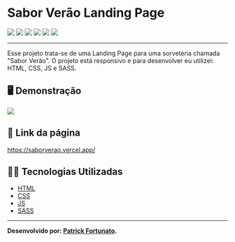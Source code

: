 # Sabor Verão Landing Page

![](https://img.shields.io/badge/HTML5-E34F26?style=for-the-badge&logo=html5&logoColor=white) ![](https://img.shields.io/badge/javascript-yellow?style=for-the-badge&logo=javascript&logoColor=white) ![](https://img.shields.io/badge/CSS3-1572B6?style=for-the-badge&logo=css3&logoColor=white) ![](https://img.shields.io/badge/Sass-ff0084?style=for-the-badge&logo=sass&logoColor=white) ![](https://img.shields.io/badge/Visual_Studio_Code-0078D4?style=for-the-badge&logo=visual%20studio%20code&logoColor=white) ![](https://img.shields.io/badge/Markdown-000000?style=for-the-badge&logo=markdown&logoColor=white)

---

Esse projeto trata-se de uma Landing Page para uma sorveteria chamada "Sabor Verão".
O projeto está responsivo e para desenvolver eu utilizei: HTML, CSS, JS e SASS.

## 🖥️ Demonstração

![](/resultado/iceCream.png)

## 🔗 Link da página

https://saborverao.vercel.app/

## 👨‍💻 Tecnologias Utilizadas

- [HTML](https://developer.mozilla.org/pt-BR/docs/Web/HTML)
- [CSS](https://developer.mozilla.org/pt-BR/docs/Web/CSS)
- [JS](https://developer.mozilla.org/pt-BR/docs/Web/JavaScript)
- [SASS](https://sass-lang.com/documentation/)

---

**Desenvolvido por: [Patrick Fortunato](https://github.com/PatrickvFortunato).**
